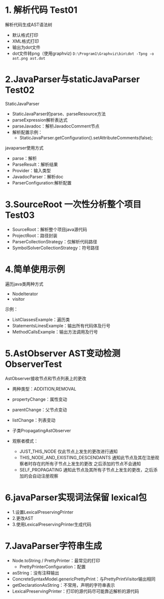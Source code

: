 # 1. 解析代码 Test01
解析代码生成AST语法树
- 默认格式打印
- XML格式打印
- 输出为dot文件
- dot文件转png（使用graphviz)
`D:\Program1\Graphviz\bin\dot -Tpng -o ast.png ast.dot`
  
# 2.JavaParser与staticJavaParser Test02
StaticJavaParser
- StaticJavaParser的parse、parseResource方法
- parseExpression解析表达式
- parseJavadoc：解析JavadocComment节点
- 解析配置示例：
    - StaticJavaParser.getConfiguration().setAttributeComments(false);

javaparser使用方式
- parse：解析
- ParseResult：解析结果
- Provider：输入类型
- JavadocParser：解析doc
- ParserConfiguration:解析配置

# 3.SourceRoot 一次性分析整个项目 Test03
- SourceRoot：解析整个项目java源代码
- ProjectRoot：路径封装
- ParserCollectionStrategy：仅解析代码路径
- SymbolSolverCollectionStrategy：符号路径

# 4.简单使用示例
遍历java类两种方式
- NodeIterator
- visitor

示例：
- ListClassesExample：遍历类
- StatementsLinesExample：输出所有代码体及行号
- MethodCallsExample：输出方法调用及行号

# 5.AstObserver AST变动检测 ObserverTest
AstObserver接收节点和节点列表上的更改
- 两种类型：ADDITION,REMOVAL
- propertyChange：属性变动
- parentChange：父节点变动
- listChange：列表变动

- 子类PropagatingAstObserver
- 观察者模式：
  - JUST_THIS_NODE 仅此节点上发生的更改进行通知
  - THIS_NODE_AND_EXISTING_DESCENDANTS 通知此节点及其在注册观察者时存在的所有子节点上发生的更改 之后添加的节点不会通知
  - SELF_PROPAGATING 通知此节点及其所有子节点上发生的更改，之后添加的会自动注册观察
  
# 6.javaParser实现词法保留 lexical包
- 1.设置LexicalPreservingPrinter
- 2.更改AST
- 3.使用LexicalPreservingPrinter生成代码

# 7.JavaParser字符串生成
- Node.toString / PrettyPrinter：最常见的打印
  - PrettyPrinterConfiguration：配置
- asString：没有注释输出
- ConcreteSyntaxModel.genericPrettyPrint：与PrettyPrintVisitor输出相同
- getDeclarationAsString：不常用，声明的字符串表示
- LexicalPreservingPrinter：打印的源代码尽可能靠近解析的源代码



